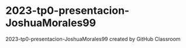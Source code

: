 # 2023-tp0-presentacion-JoshuaMorales99
2023-tp0-presentacion-JoshuaMorales99 created by GitHub Classroom
